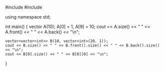 #include <iostream>
#include <vector>

using namespace std;

int main() {
	vector<int> A(10);
	A[0] = 1, A[9] = 10;
	cout << A.size() << " " << A.front() << " " << A.back() << "\n";
	
	vector<vector<int>> B(10, vector<int>(20, 1));
	cout << B.size() << " " << B.front().size() << " " << B.back().size() << "\n";
	cout << B[0].size() << " " << B[0][0] << "\n";
}
